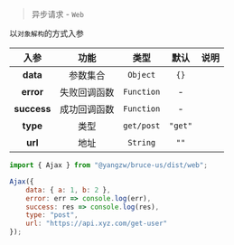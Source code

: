> 异步请求 - `Web`

以`对象解构`的方式入参

入参|功能|类型|默认|说明
:-:|:-:|:-:|:-:|-
**data**|参数集合|`Object`|`{}`
**error**|失败回调函数|`Function`|-
**success**|成功回调函数|`Function`|-
**type**|类型|`get/post`|`"get"`
**url**|地址|`String`|`""`

```js
import { Ajax } from "@yangzw/bruce-us/dist/web";

Ajax({
	data: { a: 1, b: 2 },
	error: err => console.log(err),
	success: res => console.log(res),
	type: "post",
	url: "https://api.xyz.com/get-user"
});
```